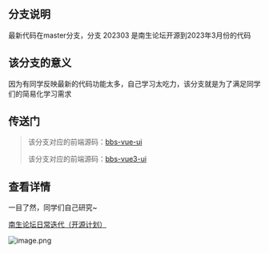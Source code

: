 ## 分支说明
最新代码在master分支，分支 202303 是南生论坛开源到2023年3月份的代码

## 该分支的意义
因为有同学反映最新的代码功能太多，自己学习太吃力，该分支就是为了满足同学们的简易化学习需求

## 传送门
> 该分支对应的前端源码：[bbs-vue-ui](https://github.com/maliangnansheng/bbs-vue-ui/tree/202303)
> 
> 该分支对应的前端源码：[bbs-vue3-ui](https://github.com/maliangnansheng/bbs-vue3-ui/tree/202303)

## 查看详情

一目了然，同学们自己研究~

[南生论坛日常迭代（开源计划）](https://bbs.nansin.top/detail/122)

![image.png](https://76.nansin.top/articlePicture/articlePicture-20240204222222116_image.png)
